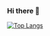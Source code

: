 ### Hi there 👋

[![Top Langs](https://github-readme-stats.vercel.app/api/top-langs/?username=tj16kimura&layout=compact)](https://github.com/anuraghazra/github-readme-stats)

<!--
**tj16kimura/tj16kimura** is a ✨ _special_ ✨ repository because its `README.md` (this file) appears on your GitHub profile.

Here are some ideas to get you started:

- 🔭 I’m currently working on ...
- 🌱 I’m currently learning ...
- 👯 I’m looking to collaborate on ...
- 🤔 I’m looking for help with ...
- 💬 Ask me about ...
- 📫 How to reach me: ...
- 😄 Pronouns: ...
- ⚡ Fun fact: ...
-->
